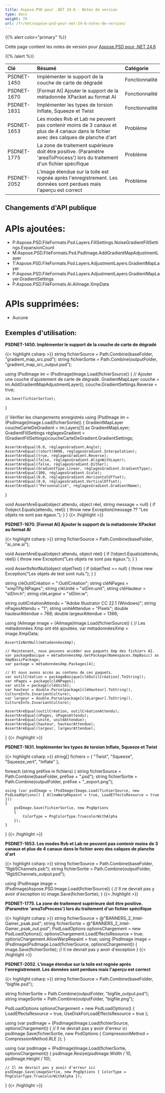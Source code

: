 ```yaml
---
title: Aspose.PSD pour .NET 24.6 - Notes de version
type: docs
weight: 70
url: /fr/net/aspose-psd-pour-net-24-6-notes-de-version/
---
```


{{% alert color="primary" %}}

Cette page contient les notes de version pour [Aspose.PSD pour .NET 24.6](https://www.nuget.org/packages/Aspose.PSD/)

{{% /alert %}}

| **Clé**     | **Résumé**                                                                         | **Catégorie** |
|:------------|:------------------------------------------------------------------------------------|:-------------|
| PSDNET-1450 | Implémenter le support de la couche de carte de dégradé                                                                               | Fonctionnalité      |
| PSDNET-1670 | [Format AI] Ajouter le support de la métadonnée XPacket au format AI                                                                               | Fonctionnalité      |
| PSDNET-1831 | Implémenter les types de torsion Inflate, Squeeze et Twist                                                                               | Fonctionnalité      |
| PSDNET-1653 | Les modes Rvb et Lab ne peuvent pas contenir moins de 3 canaux et plus de 4 canaux dans le fichier avec des calques de planche d'art                                                                               | Problème      |
| PSDNET-1775 | La zone de traitement supérieure doit être positive. (Paramètre 'areaToProcess') lors du traitement d'un fichier spécifique                                                                               | Problème      |
| PSDNET-2052 | L'image étendue sur la toile est rognée après l'enregistrement. Les données sont perdues mais l'aperçu est correct                                                                               | Problème      |

## **Changements d'API publique**
# **APIs ajoutées:**
- P:Aspose.PSD.FileFormats.Psd.Layers.FillSettings.NoiseGradientFillSettings.ExpansionCount
- M:Aspose.PSD.FileFormats.Psd.PsdImage.AddGradientMapAdjustmentLayer
- T:Aspose.PSD.FileFormats.Psd.Layers.AdjustmentLayers.GradientMapLayer
- P:Aspose.PSD.FileFormats.Psd.Layers.AdjustmentLayers.GradientMapLayer.GradientSettings
- P:Aspose.PSD.FileFormats.Ai.AiImage.XmpData

# **APIs supprimées:**
- Aucune

## **Exemples d'utilisation:**

**PSDNET-1450. Implémenter le support de la couche de carte de dégradé**

{{< highlight csharp >}}
string fichierSource = Path.Combine(baseFolder, "gradient_map_src.psd");
string fichierSortie = Path.Combine(outputFolder, "gradient_map_src_output.psd");

using (PsdImage im = (PsdImage)Image.Load(fichierSource))
{
    // Ajouter une couche d'ajustement de carte de dégradé.
    GradientMapLayer couche = im.AddGradientMapAdjustmentLayer();
    couche.GradientSettings.Reverse = true;

    im.Save(fichierSortie);
}

// Vérifier les changements enregistrés
using (PsdImage im = (PsdImage)Image.Load(fichierSortie))
{
    GradientMapLayer coucheCarteDeGradient = im.Layers[1] as GradientMapLayer;
    GradientFillSettings réglagesGradient = (GradientFillSettings)coucheCarteDeGradient.GradientSettings;

    AssertAreEqual(0.0, réglagesGradient.Angle);
    AssertAreEqual((short)4096, réglagesGradient.Interpolation);
    AssertAreEqual(true, réglagesGradient.Reverse);
    AssertAreEqual(false, réglagesGradient.AlignWithLayer);
    AssertAreEqual(false, réglagesGradient.Dither);
    AssertAreEqual(GradientType.Linear, réglagesGradient.GradientType);
    AssertAreEqual(100, réglagesGradient.Scale);
    AssertAreEqual(0.0, réglagesGradient.HorizontalOffset);
    AssertAreEqual(0.0, réglagesGradient.VerticalOffset);
    AssertAreEqual("Personnalisé", réglagesGradient.GradientName);
}

void AssertAreEqual(object attendu, object réel, string message = null)
{
    if (!object.Equals(attendu, réel))
    {
        throw new Exception(message ?? "Les objets ne sont pas égaux.");
    }
}
{{< /highlight >}}

**PSDNET-1670. [Format AI] Ajouter le support de la métadonnée XPacket au format AI**

{{< highlight csharp >}}
string fichierSource = Path.Combine(baseFolder, "ai_one.ai");

void AssertAreEqual(object attendu, object réel)
{
    if (!object.Equals(attendu, réel))
    {
        throw new Exception("Les objets ne sont pas égaux.");
    }
}

void AssertIsNotNull(object objetTest)
{
    if (objetTest == null)
    {
        throw new Exception("Les objets de test sont nuls.");
    }
}

string cléOutilCréation = ":OutilCréation";
string cléNPages = "xmpTPg:NPages";
string cléUnité = "stDim:unit";
string cléHauteur = "stDim:h";
string cléLargeur = "stDim:w";

string outilCréationAttendu = "Adobe Illustrator CC 22.1 (Windows)";
string nPagesAttendu = "1";
string unitéAttendue = "Pixels";
double hauteurAttendue = 768;
double largeurAttendue = 1366;

using (AiImage image = (AiImage)Image.Load(fichierSource))
{
    // Les métadonnées Xmp ont été ajoutées.
    var métadonnéesXmp = image.XmpData;

    AssertIsNotNull(métadonnéesXmp);

    // Maintenant, nous pouvons accéder aux paquets Xmp des fichiers AI.
    var packageBasique = métadonnéesXmp.GetPackage(Namespaces.XmpBasic) as XmpBasicPackage;
    var package = métadonnéesXmp.Packages[4];

    // Et nous avons accès au contenu de ces paquets.
    var outilCréation = packageBasique[cléOutilCréation].ToString();
    var nPages = package[cléNPages];
    var unité = package[cléUnité];
    var hauteur = double.Parse(package[cléHauteur].ToString(), CultureInfo.InvariantCulture);
    var largeur = double.Parse(package[cléLargeur].ToString(), CultureInfo.InvariantCulture);

    AssertAreEqual(outilCréation, outilCréationAttendu);
    AssertAreEqual(nPages, nPagesAttendu);
    AssertAreEqual(unité, unitéAttendue);
    AssertAreEqual(hauteur, hauteurAttendue);
    AssertAreEqual(largeur, largeurAttendue);
}
{{< /highlight >}}

**PSDNET-1831. Implémenter les types de torsion Inflate, Squeeze et Twist**

{{< highlight csharp >}}
string[] fichiers = { "Twist", "Squeeze", "Squeeze_vert", "Inflate" };

foreach (string préfixe in fichiers)
{
    string fichierSource = Path.Combine(baseFolder, préfixe + ".psd");
    string fichierSortie = Path.Combine(outputFolder, préfixe + "_export.png");

    using (var psdImage = (PsdImage)Image.Load(fichierSource, new PsdLoadOptions() { AllowWarpRepaint = true, LoadEffectsResource = true }))
    {
        psdImage.Save(fichierSortie, new PngOptions
        {
            ColorType = PngColorType.TruecolorWithAlpha
        });
    }
}
{{< /highlight >}}

**PSDNET-1653. Les modes Rvb et Lab ne peuvent pas contenir moins de 3 canaux et plus de 4 canaux dans le fichier avec des calques de planche d'art**

{{< highlight csharp >}}
string fichierSource = Path.Combine(baseFolder, "Rgb5Channels.psb");
string fichierSortie = Path.Combine(outputFolder, "Rgb5Channels_output.psd");

using (PsdImage image = (PsdImage)Aspose.PSD.Image.Load(fichierSource))
{
    // Il ne devrait pas y avoir d'exception ici
    image.Save(fichierSortie);
}
{{< /highlight >}}

**PSDNET-1775. La zone de traitement supérieure doit être positive. (Paramètre 'areaToProcess') lors du traitement d'un fichier spécifique**

{{< highlight csharp >}}
string fichierSource = @"BANNERS_2_Intel-Gamer_psak.psd";
string fichierSortie = @"BANNERS_2_Intel-Gamer_psak_out.psd";
PsdLoadOptions optionsChargement = new PsdLoadOptions();
optionsChargement.LoadEffectsResource = true;
optionsChargement.AllowWarpRepaint = true;
using (PsdImage image = (PsdImage)PsdImage.Load(fichierSource, optionsChargement))
{
    image.Save(fichierSortie);
    // Il ne devrait pas y avoir d'exception
}
{{< /highlight >}}

**PSDNET-2052. L'image étendue sur la toile est rognée après l'enregistrement. Les données sont perdues mais l'aperçu est correct**

{{< highlight csharp >}}
string fichierSource = Path.Combine(baseFolder, "bigfile.psd");

string fichierSortie = Path.Combine(outputFolder, "bigfile_output.psd");
string imageSortie = Path.Combine(outputFolder, "bigfile.png");

PsdLoadOptions optionsChargement = new PsdLoadOptions()
{
    LoadEffectsResource = true,
    UseDiskForLoadEffectsResource = true
};

using (var psdImage = (PsdImage)Image.Load(fichierSource, optionsChargement))
{
    // Il ne devrait pas y avoir d'erreur ici
    psdImage.Save(fichierSortie, new PsdOptions { CompressionMethod = CompressionMethod.RLE });
}

using (var psdImage = (PsdImage)Image.Load(fichierSortie, optionsChargement))
{
    psdImage.Resize(psdImage.Width / 10, psdImage.Height / 10);

    // Il ne devrait pas y avoir d'erreur ici
    psdImage.Save(imageSortie, new PngOptions { ColorType = PngColorType.TruecolorWithAlpha });
}
{{< /highlight >}}
